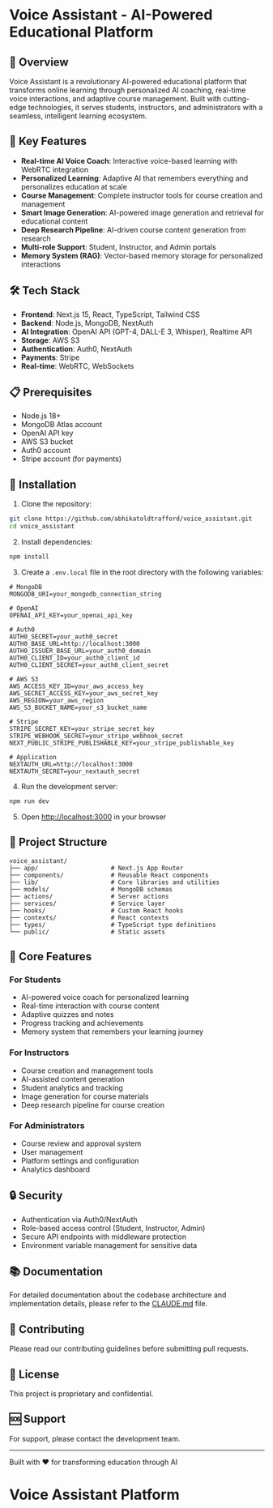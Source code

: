 # Voice Assistant - AI-Powered Educational Platform

## 🌟 Overview

Voice Assistant is a revolutionary AI-powered educational platform that transforms online learning through personalized AI coaching, real-time voice interactions, and adaptive course management. Built with cutting-edge technologies, it serves students, instructors, and administrators with a seamless, intelligent learning ecosystem.

## 🚀 Key Features

- **Real-time AI Voice Coach**: Interactive voice-based learning with WebRTC integration
- **Personalized Learning**: Adaptive AI that remembers everything and personalizes education at scale
- **Course Management**: Complete instructor tools for course creation and management
- **Smart Image Generation**: AI-powered image generation and retrieval for educational content
- **Deep Research Pipeline**: AI-driven course content generation from research
- **Multi-role Support**: Student, Instructor, and Admin portals
- **Memory System (RAG)**: Vector-based memory storage for personalized interactions

## 🛠️ Tech Stack

- **Frontend**: Next.js 15, React, TypeScript, Tailwind CSS
- **Backend**: Node.js, MongoDB, NextAuth
- **AI Integration**: OpenAI API (GPT-4, DALL-E 3, Whisper), Realtime API
- **Storage**: AWS S3
- **Authentication**: Auth0, NextAuth
- **Payments**: Stripe
- **Real-time**: WebRTC, WebSockets

## 📋 Prerequisites

- Node.js 18+
- MongoDB Atlas account
- OpenAI API key
- AWS S3 bucket
- Auth0 account
- Stripe account (for payments)

## 🔧 Installation

1. Clone the repository:
```bash
git clone https://github.com/abhikatoldtrafford/voice_assistant.git
cd voice_assistant
```

2. Install dependencies:
```bash
npm install
```

3. Create a `.env.local` file in the root directory with the following variables:
```env
# MongoDB
MONGODB_URI=your_mongodb_connection_string

# OpenAI
OPENAI_API_KEY=your_openai_api_key

# Auth0
AUTH0_SECRET=your_auth0_secret
AUTH0_BASE_URL=http://localhost:3000
AUTH0_ISSUER_BASE_URL=your_auth0_domain
AUTH0_CLIENT_ID=your_auth0_client_id
AUTH0_CLIENT_SECRET=your_auth0_client_secret

# AWS S3
AWS_ACCESS_KEY_ID=your_aws_access_key
AWS_SECRET_ACCESS_KEY=your_aws_secret_key
AWS_REGION=your_aws_region
AWS_S3_BUCKET_NAME=your_s3_bucket_name

# Stripe
STRIPE_SECRET_KEY=your_stripe_secret_key
STRIPE_WEBHOOK_SECRET=your_stripe_webhook_secret
NEXT_PUBLIC_STRIPE_PUBLISHABLE_KEY=your_stripe_publishable_key

# Application
NEXTAUTH_URL=http://localhost:3000
NEXTAUTH_SECRET=your_nextauth_secret
```

4. Run the development server:
```bash
npm run dev
```

5. Open [http://localhost:3000](http://localhost:3000) in your browser

## 📁 Project Structure

```
voice_assistant/
├── app/                    # Next.js App Router
├── components/             # Reusable React components
├── lib/                    # Core libraries and utilities
├── models/                 # MongoDB schemas
├── actions/                # Server actions
├── services/               # Service layer
├── hooks/                  # Custom React hooks
├── contexts/               # React contexts
├── types/                  # TypeScript type definitions
└── public/                 # Static assets
```

## 🎯 Core Features

### For Students
- AI-powered voice coach for personalized learning
- Real-time interaction with course content
- Adaptive quizzes and notes
- Progress tracking and achievements
- Memory system that remembers your learning journey

### For Instructors
- Course creation and management tools
- AI-assisted content generation
- Student analytics and tracking
- Image generation for course materials
- Deep research pipeline for course creation

### For Administrators
- Course review and approval system
- User management
- Platform settings and configuration
- Analytics dashboard

## 🔒 Security

- Authentication via Auth0/NextAuth
- Role-based access control (Student, Instructor, Admin)
- Secure API endpoints with middleware protection
- Environment variable management for sensitive data

## 📚 Documentation

For detailed documentation about the codebase architecture and implementation details, please refer to the [CLAUDE.md](./CLAUDE.md) file.

## 🤝 Contributing

Please read our contributing guidelines before submitting pull requests.

## 📄 License

This project is proprietary and confidential.

## 🆘 Support

For support, please contact the development team.

---

Built with ❤️ for transforming education through AI
# Voice Assistant Platform
